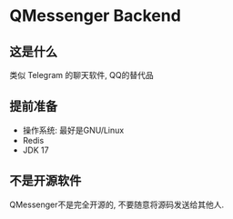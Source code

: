 # QMessenger Backend

## 这是什么

类似 Telegram 的聊天软件, QQ的替代品

## 提前准备

- 操作系统: 最好是GNU/Linux
- Redis
- JDK 17

## 不是开源软件

QMessenger不是完全开源的, 不要随意将源码发送给其他人.
